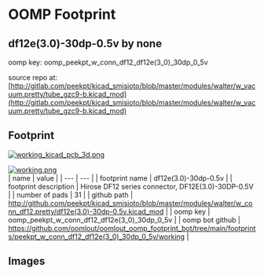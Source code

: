 # OOMP Footprint  
## df12e(3.0)-30dp-0.5v  by none  
  
oomp key: oomp_peekpt_w_conn_df12_df12e(3_0)_30dp_0_5v  
  
source repo at: [http://gitlab.com/peekpt/kicad_smisioto/blob/master/modules/walter/w_vacuum.pretty/tube_gzc9-b.kicad_mod](http://gitlab.com/peekpt/kicad_smisioto/blob/master/modules/walter/w_vacuum.pretty/tube_gzc9-b.kicad_mod)  
## Footprint  
  
[![working_kicad_pcb_3d.png](working_kicad_pcb_3d_600.png)](working_kicad_pcb_3d.png)  
  
[![working.png](working_600.png)](working.png)  
| name | value | 
| --- | --- | 
| footprint name | df12e(3.0)-30dp-0.5v | 
| footprint description | Hirose DF12 series connector, DF12E(3.0)-30DP-0.5V | 
| number of pads | 31 | 
| github path | http://github.com/peekpt/kicad_smisioto/blob/master/modules/walter/w_conn_df12.pretty/df12e(3.0)-30dp-0.5v.kicad_mod | 
| oomp key | oomp_peekpt_w_conn_df12_df12e(3_0)_30dp_0_5v | 
| oomp bot github | https://github.com/oomlout/oomlout_oomp_footprint_bot/tree/main/footprints/peekpt_w_conn_df12_df12e(3_0)_30dp_0_5v/working | 
## Images  
